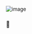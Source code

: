 ![image](https://user-images.githubusercontent.com/80966850/145520751-20a1a727-0887-45cb-bc26-9f4f2106205c.gif)


### 👋

<!--
**dsmjimin/dsmjimin** is a ✨ _special_ ✨ repository because its `README.md` (this file) appears on your GitHub profile.

Here are some ideas to get you started:

- 🔭 I’m currently working on ...
- 🌱 I’m currently learning ...
- 👯 I’m looking to collaborate on ...
- 🤔 I’m looking for help with ...
- 💬 Ask me about ...
- 📫 How to reach me: ...
- 😄 Pronouns: ...
- ⚡ Fun fact: ...
-->
